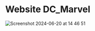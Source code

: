 # Website DC_Marvel
![Screenshot 2024-06-20 at 14 46 51](https://github.com/Sabah-bot/Html_CSS_lab_DC_Marvel/assets/129223646/9e8eb733-85c0-48b4-8aa7-9e0968a613d1)
